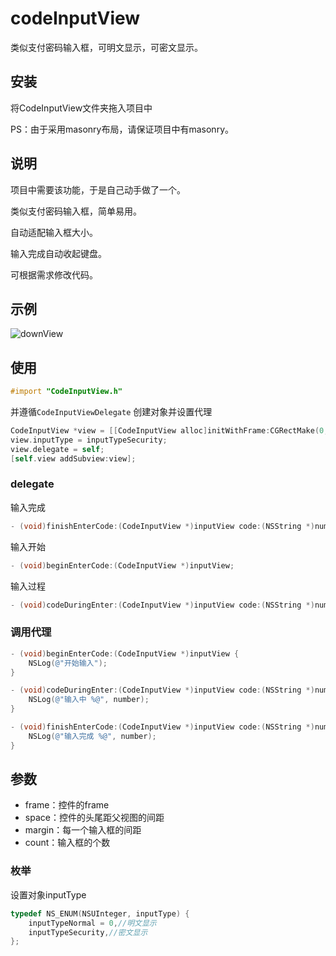 # codeInputView
类似支付密码输入框，可明文显示，可密文显示。
## 安装
将CodeInputView文件夹拖入项目中

PS：由于采用masonry布局，请保证项目中有masonry。
## 说明
项目中需要该功能，于是自己动手做了一个。

类似支付密码输入框，简单易用。

自动适配输入框大小。

输入完成自动收起键盘。

可根据需求修改代码。
## 示例
![downView](https://github.com/CoolerTing/codeInputView/blob/master/codeInputView.gif)
## 使用

```objective-c
#import "CodeInputView.h"
```
并遵循```CodeInputViewDelegate```
创建对象并设置代理
```objective-c
CodeInputView *view = [[CodeInputView alloc]initWithFrame:CGRectMake(0, 100, IPHONE_WIDTH, 60) Space:40 Margin:10 Count:6];
view.inputType = inputTypeSecurity;
view.delegate = self;
[self.view addSubview:view];
```
### delegate
输入完成
```objective-c
- (void)finishEnterCode:(CodeInputView *)inputView code:(NSString *)number;
```
输入开始
```objective-c
- (void)beginEnterCode:(CodeInputView *)inputView;
```
输入过程
```objective-c
- (void)codeDuringEnter:(CodeInputView *)inputView code:(NSString *)number;
```
### 调用代理
```objective-c
- (void)beginEnterCode:(CodeInputView *)inputView {
    NSLog(@"开始输入");
}

- (void)codeDuringEnter:(CodeInputView *)inputView code:(NSString *)number {
    NSLog(@"输入中 %@", number);
}

- (void)finishEnterCode:(CodeInputView *)inputView code:(NSString *)number {
    NSLog(@"输入完成 %@", number);
}
```

## 参数
* frame：控件的frame
* space：控件的头尾距父视图的间距
* margin：每一个输入框的间距
* count：输入框的个数

### 枚举
设置对象inputType
```objective-c
typedef NS_ENUM(NSUInteger, inputType) {
    inputTypeNormal = 0,//明文显示
    inputTypeSecurity,//密文显示
};
```
